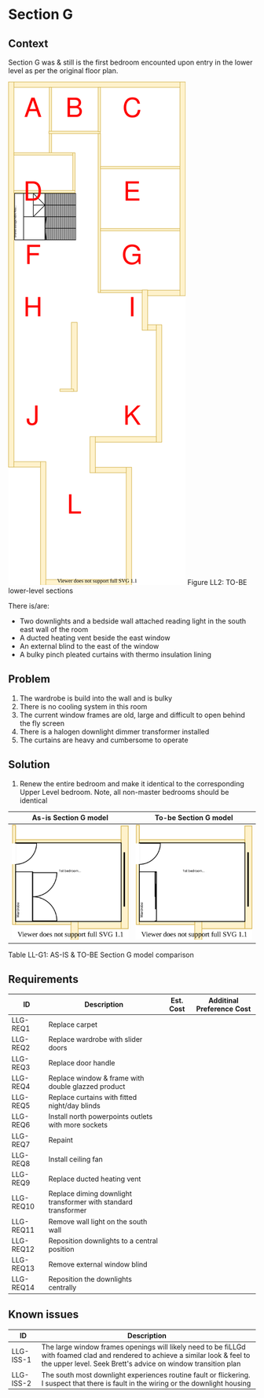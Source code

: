 # Section G

## Context
Section G was & still is the first bedroom encounted upon entry in the lower level as per the original floor plan.

![TO-BE lower-level diagram](Lower-Level-TO-BE-sections.svg)
Figure LL2: TO-BE lower-level sections

There is/are:
* Two downlights and a bedside wall attached reading light in the south east wall of the room
* A ducted heating vent beside the east window
* An external blind to the east of the window
* A bulky pinch pleated curtains with thermo insulation lining

## Problem
1. The wardrobe is build into the wall and is bulky
2. There is no cooling system in this room
3. The current window frames are old, large and difficult to open behind the fly screen
4. There is a halogen downlight dimmer transformer installed
5. The curtains are heavy and cumbersome to operate

## Solution
1. Renew the entire bedroom and make it identical to the corresponding Upper Level bedroom. Note, all non-master bedrooms should be identical

|As-is Section G model| To-be Section G model|
|:---:|:---:|
|![AS-IS lower-level Section G diagram](Lower-Level-AS-IS-section-G.svg)|![TO-BE lower-level Section G diagram](Lower-Level-TO-BE-section-G.svg)|
Table LL-G1: AS-IS & TO-BE Section G model comparison

## Requirements
|ID|Description|Est. Cost|Additinal Preference Cost|
|---|---|---|---|
|LLG-REQ1|Replace carpet||
|LLG-REQ2|Replace wardrobe with slider doors|||
|LLG-REQ3|Replace door handle||
|LLG-REQ4|Replace window & frame with double glazzed product||
|LLG-REQ5|Replace curtains with fitted night/day blinds||
|LLG-REQ6|Install north powerpoints outlets with more sockets||
|LLG-REQ7|Repaint||
|LLG-REQ8|Install ceiling fan||
|LLG-REQ9|Replace ducted heating vent||
|LLG-REQ10|Replace diming downlight  transformer with standard transformer||
|LLG-REQ11|Remove wall light on the south wall||
|LLG-REQ12|Reposition downlights to a central position||
|LLG-REQ13|Remove external window blind||
|LLG-REQ14|Reposition the downlights centrally||


## Known issues
|ID|Description|
|---|---|
|LLG-ISS-1|The large window frames openings will likely need to be fiLLGd with foamed clad and rendered to achieve a similar look & feel to the upper level. Seek Brett's advice on window transition plan|
|LLG-ISS-2|The south most downlight experiences routine fault or flickering. I suspect that there is fault in the wiring or the downlight housing|